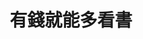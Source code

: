 ---
title: "有錢就能多看書"
description: "看過的書都能分享"
image: 
  

# Badge style
style:
    background: 
    color: 
weight: 2
---